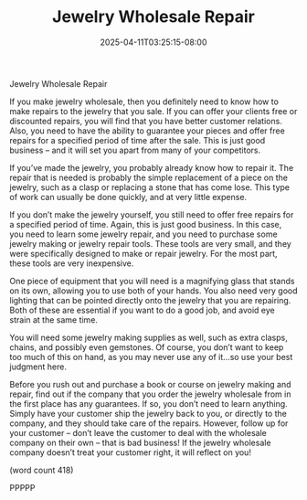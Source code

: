 ﻿---
title: "Jewelry Wholesale Repair"
date: 2025-04-11T03:25:15-08:00
description: "Jewelry Wholesale Tips for Web Success"
featured_image: "/images/Jewelry Wholesale.jpg"
tags: ["Jewelry Wholesale"]
---

Jewelry Wholesale Repair

If you make jewelry wholesale, then you definitely 
need to know how to make repairs to the jewelry 
that you sale. If you can offer your clients free or 
discounted repairs, you will find that you have 
better customer relations. Also, you need to have 
the ability to guarantee your pieces and offer free 
repairs for a specified period of time after the sale. 
This is just good business – and it will set you 
apart from many of your competitors.

If you’ve made the jewelry, you probably already 
know how to repair it. The repair that is needed is 
probably the simple replacement of a piece on the 
jewelry, such as a clasp or replacing a stone that 
has come lose. This type of work can usually be 
done quickly, and at very little expense.

If you don’t make the jewelry yourself, you still need 
to offer free repairs for a specified period of time. 
Again, this is just good business. In this case, you 
need to learn some jewelry repair, and you need to 
purchase some jewelry making or jewelry repair 
tools. These tools are very small, and they were 
specifically designed to make or repair jewelry. For 
the most part, these tools are very inexpensive.

One piece of equipment that you will need is a 
magnifying glass that stands on its own, allowing 
you to use both of your hands. You also need very 
good lighting that can be pointed directly onto the 
jewelry that you are repairing. Both of these are 
essential if you want to do a good job, and avoid 
eye strain at the same time.

You will need some jewelry making supplies as 
well, such as extra clasps, chains, and possibly 
even gemstones. Of course, you don’t want to 
keep too much of this on hand, as you may never 
use any of it…so use your best judgment here. 

Before you rush out and purchase a book or course 
on jewelry making and repair, find out if the 
company that you order the jewelry wholesale from 
in the first place has any guarantees. If so, you 
don’t need to learn anything. Simply have your 
customer ship the jewelry back to you, or directly 
to the company, and they should take care of the 
repairs. However, follow up for your customer – 
don’t leave the customer to deal with the wholesale 
company on their own – that is bad business! If the 
jewelry wholesale company doesn’t treat your 
customer right, it will reflect on you! 

(word count 418)

PPPPP

